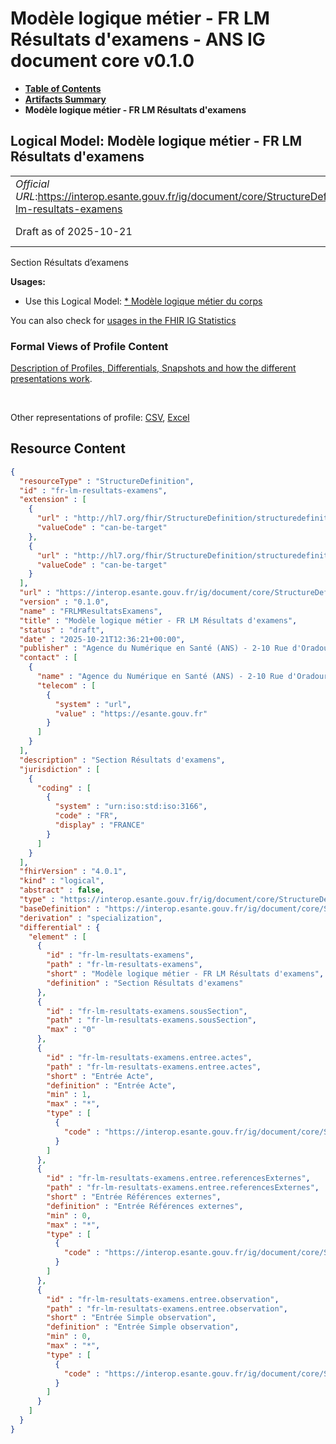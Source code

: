 # Modèle logique métier - FR LM Résultats d'examens - ANS IG document core v0.1.0

* [**Table of Contents**](toc.md)
* [**Artifacts Summary**](artifacts.md)
* **Modèle logique métier - FR LM Résultats d'examens**

## Logical Model: Modèle logique métier - FR LM Résultats d'examens 

| | |
| :--- | :--- |
| *Official URL*:https://interop.esante.gouv.fr/ig/document/core/StructureDefinition/fr-lm-resultats-examens | *Version*:0.1.0 |
| Draft as of 2025-10-21 | *Computable Name*:FRLMResultatsExamens |

 
Section Résultats d’examens 

**Usages:**

* Use this Logical Model: [* Modèle logique métier du corps](StructureDefinition-fr-lm-corps-document.md)

You can also check for [usages in the FHIR IG Statistics](https://packages2.fhir.org/xig/ans.document.fr.core|current/StructureDefinition/fr-lm-resultats-examens)

### Formal Views of Profile Content

 [Description of Profiles, Differentials, Snapshots and how the different presentations work](http://build.fhir.org/ig/FHIR/ig-guidance/readingIgs.html#structure-definitions). 

 

Other representations of profile: [CSV](StructureDefinition-fr-lm-resultats-examens.csv), [Excel](StructureDefinition-fr-lm-resultats-examens.xlsx) 



## Resource Content

```json
{
  "resourceType" : "StructureDefinition",
  "id" : "fr-lm-resultats-examens",
  "extension" : [
    {
      "url" : "http://hl7.org/fhir/StructureDefinition/structuredefinition-type-characteristics",
      "valueCode" : "can-be-target"
    },
    {
      "url" : "http://hl7.org/fhir/StructureDefinition/structuredefinition-type-characteristics",
      "valueCode" : "can-be-target"
    }
  ],
  "url" : "https://interop.esante.gouv.fr/ig/document/core/StructureDefinition/fr-lm-resultats-examens",
  "version" : "0.1.0",
  "name" : "FRLMResultatsExamens",
  "title" : "Modèle logique métier - FR LM Résultats d'examens",
  "status" : "draft",
  "date" : "2025-10-21T12:36:21+00:00",
  "publisher" : "Agence du Numérique en Santé (ANS) - 2-10 Rue d'Oradour-sur-Glane, 75015 Paris",
  "contact" : [
    {
      "name" : "Agence du Numérique en Santé (ANS) - 2-10 Rue d'Oradour-sur-Glane, 75015 Paris",
      "telecom" : [
        {
          "system" : "url",
          "value" : "https://esante.gouv.fr"
        }
      ]
    }
  ],
  "description" : "Section Résultats d'examens",
  "jurisdiction" : [
    {
      "coding" : [
        {
          "system" : "urn:iso:std:iso:3166",
          "code" : "FR",
          "display" : "FRANCE"
        }
      ]
    }
  ],
  "fhirVersion" : "4.0.1",
  "kind" : "logical",
  "abstract" : false,
  "type" : "https://interop.esante.gouv.fr/ig/document/core/StructureDefinition/fr-lm-resultats-examens",
  "baseDefinition" : "https://interop.esante.gouv.fr/ig/document/core/StructureDefinition/fr-lm-section",
  "derivation" : "specialization",
  "differential" : {
    "element" : [
      {
        "id" : "fr-lm-resultats-examens",
        "path" : "fr-lm-resultats-examens",
        "short" : "Modèle logique métier - FR LM Résultats d'examens",
        "definition" : "Section Résultats d'examens"
      },
      {
        "id" : "fr-lm-resultats-examens.sousSection",
        "path" : "fr-lm-resultats-examens.sousSection",
        "max" : "0"
      },
      {
        "id" : "fr-lm-resultats-examens.entree.actes",
        "path" : "fr-lm-resultats-examens.entree.actes",
        "short" : "Entrée Acte",
        "definition" : "Entrée Acte",
        "min" : 1,
        "max" : "*",
        "type" : [
          {
            "code" : "https://interop.esante.gouv.fr/ig/document/core/StructureDefinition/fr-lm-acte"
          }
        ]
      },
      {
        "id" : "fr-lm-resultats-examens.entree.referencesExternes",
        "path" : "fr-lm-resultats-examens.entree.referencesExternes",
        "short" : "Entrée Références externes",
        "definition" : "Entrée Références externes",
        "min" : 0,
        "max" : "*",
        "type" : [
          {
            "code" : "https://interop.esante.gouv.fr/ig/document/core/StructureDefinition/fr-lm-references-externes"
          }
        ]
      },
      {
        "id" : "fr-lm-resultats-examens.entree.observation",
        "path" : "fr-lm-resultats-examens.entree.observation",
        "short" : "Entrée Simple observation",
        "definition" : "Entrée Simple observation",
        "min" : 0,
        "max" : "*",
        "type" : [
          {
            "code" : "https://interop.esante.gouv.fr/ig/document/core/StructureDefinition/fr-lm-observation"
          }
        ]
      }
    ]
  }
}

```

